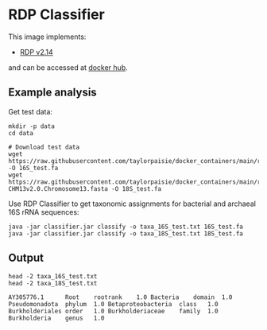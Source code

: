 # RDP Classifier 

This image implements:
* [RDP v2.14](https://sourceforge.net/projects/rdp-classifier/)

and can be accessed at [docker hub](https://hub.docker.com/u/tpaisie).

## Example analysis
Get test data:
```
mkdir -p data
cd data

# Download test data
wget https://raw.githubusercontent.com/taylorpaisie/docker_containers/main/rdp/2.14/16S_rRNA_gene.Burkholderia_pseudomallei.2002721184.AY305776.1.fasta -O 16S_test.fa
wget https://raw.githubusercontent.com/taylorpaisie/docker_containers/main/rdp/2.14/18S_rRNA_gene.Homo_sapiens.T2T-CHM13v2.0.Chromosome13.fasta -O 18S_test.fa
```

Use RDP Classifier to get taxonomic assignments for bacterial and archaeal 16S rRNA sequences:
```
java -jar classifier.jar classify -o taxa_16S_test.txt 16S_test.fa
java -jar classifier.jar classify -o taxa_18S_test.txt 18S_test.fa
```

## Output
```
head -2 taxa_16S_test.txt
head -2 taxa_18S_test.txt
```
```
AY305776.1		Root	rootrank	1.0	Bacteria	domain	1.0	Pseudomonadota	phylum	1.0	Betaproteobacteria	class	1.0	Burkholderiales	order	1.0	Burkholderiaceae	family	1.0	Burkholderia	genus	1.0
```


